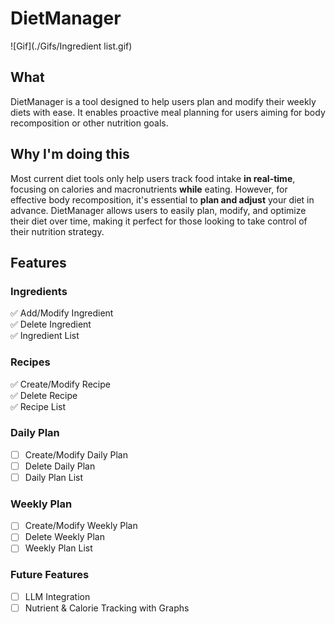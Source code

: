 # DietManager

![Gif](./Gifs/Ingredient list.gif)

## What
DietManager is a tool designed to help users plan and modify their weekly diets with ease. 
It enables proactive meal planning for users aiming for body recomposition or other nutrition goals.

## Why I'm doing this
Most current diet tools only help users track food intake **in real-time**, focusing on calories and macronutrients **while** eating. 
However, for effective body recomposition, it's essential to **plan and adjust** your diet in advance. 
DietManager allows users to easily plan, modify, and optimize their diet over time, making it perfect for those looking to take control of their nutrition strategy.

## Features

### Ingredients
✅ Add/Modify Ingredient  
✅ Delete Ingredient  
✅ Ingredient List  

### Recipes
✅ Create/Modify Recipe  
✅ Delete Recipe  
✅ Recipe List  

### Daily Plan
- [ ] Create/Modify Daily Plan
- [ ] Delete Daily Plan
- [ ] Daily Plan List

### Weekly Plan
- [ ] Create/Modify Weekly Plan
- [ ] Delete Weekly Plan
- [ ] Weekly Plan List

### Future Features
- [ ] LLM Integration
- [ ] Nutrient & Calorie Tracking with Graphs
